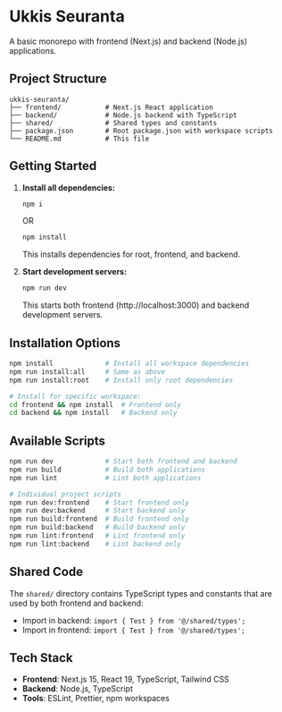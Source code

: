 # Ukkis Seuranta

A basic monorepo with frontend (Next.js) and backend (Node.js) applications.

## Project Structure

```
ukkis-seuranta/
├── frontend/           # Next.js React application
├── backend/            # Node.js backend with TypeScript
├── shared/             # Shared types and constants
├── package.json        # Root package.json with workspace scripts
└── README.md           # This file
```

## Getting Started

1. **Install all dependencies:**

   ```bash
   npm i
   ```

   OR

   ```bash
   npm install
   ```

   This installs dependencies for root, frontend, and backend.

2. **Start development servers:**
   ```bash
   npm run dev
   ```
   This starts both frontend (http://localhost:3000) and backend development servers.

## Installation Options

```bash
npm install             # Install all workspace dependencies
npm run install:all     # Same as above
npm run install:root    # Install only root dependencies

# Install for specific workspace:
cd frontend && npm install  # Frontend only
cd backend && npm install   # Backend only
```

## Available Scripts

```bash
npm run dev             # Start both frontend and backend
npm run build           # Build both applications
npm run lint            # Lint both applications

# Individual project scripts
npm run dev:frontend    # Start frontend only
npm run dev:backend     # Start backend only
npm run build:frontend  # Build frontend only
npm run build:backend   # Build backend only
npm run lint:frontend   # Lint frontend only
npm run lint:backend    # Lint backend only
```

## Shared Code

The `shared/` directory contains TypeScript types and constants that are used by both frontend and
backend:

- Import in backend: `import { Test } from '@/shared/types';`
- Import in frontend: `import { Test } from '@/shared/types';`

## Tech Stack

- **Frontend**: Next.js 15, React 19, TypeScript, Tailwind CSS
- **Backend**: Node.js, TypeScript
- **Tools**: ESLint, Prettier, npm workspaces
